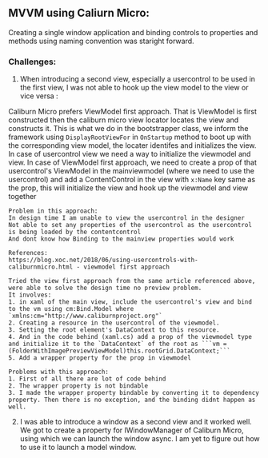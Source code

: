## MVVM using Caliurn Micro:
Creating a single window application and binding controls to properties and methods using naming convention was staright forward.

### Challenges:
1. When introducing a second view, especially a usercontrol to be used in the first view, I was not able to hook up the view model to the view or vice versa :

Caliburn Micro prefers ViewModel first approach. 
	That is ViewModel is first constructed then the caliburn micro view locator locates the view and constructs it.
	This is what we do in the bootstrapper class, we inform the framework using `DisplayRootViewFor` in `OnStartup` method to boot up with the corresponding view model, the locater identifes and initializes the view.
	In case of usercontrol view we need a way to initialize the viewmodel and view. In case of ViewModel first approach, we need to create a prop of that usercontrol's ViewModel in the mainviewmodel (where we need to use the usercontrol) and add a ContentControl in the view with `x:Name` key same as the prop, this will initialize the view and hook up the viewmodel and view together
	
	Problem in this approach:
	In design time I am unable to view the usercontrol in the designer
	Not able to set any properties of the usercontrol as the usercontrol is being loaded by the contentcontrol
	And dont know how Binding to the mainview properties would work
	
	References:
	https://blog.xoc.net/2018/06/using-usercontrols-with-caliburnmicro.html - viewmodel first approach
	
	Tried the view first approach from the same article referenced above, were able to solve the design time no preview problem.
	It involves:
	1. in xaml of the main view, include the usercontrol's view and bind to the vm using cm:Bind.Model where `xmlns:cm="http://www.caliburnproject.org"`
	2. Creating a resource in the usercontrol of the viewmodel. 
	3. Setting the root element's DataContext to this resource.
	4. And in the code behind (xaml.cs) add a prop of the viewmodel type and initialize it to the `DataContext` of the root as ```vm = (FolderWithImagePreviewViewModel)this.rootGrid.DataContext;```
	5. Add a wrapper property for the prop in viewmodel
	
	Problems with this approach:
	1. First of all there are lot of code behind
	2. The wrapper property is not bindable
	3. I made the wrapper property bindable by converting it to dependency property. Then there is no exception, and the binding didnt happen as well.
	
	
2. I was able to introduce a window as a second view and it worked well.
	We got to create a property for IWindowManager of Caliburn Micro, using which we can launch the window async. I am yet to figure out how to use it to launch a model window.
